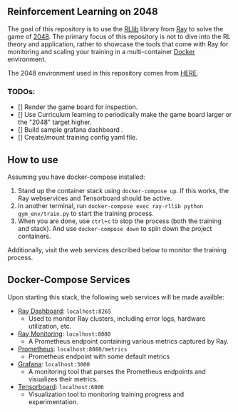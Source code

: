 ## Reinforcement Learning on 2048

The goal of this repository is to use the [RLlib](https://github.com/ray-project/ray#rllib-quick-start) library from [Ray](https://github.com/ray-project/ray) to solve the game of [2048](https://play2048.co/). The primary focus of this repository is not to dive into the RL theory and application, rather to showcase the tools that come with Ray for monitoring and scaling your training in a multi-container [Docker](https://www.docker.com/) environment.

The 2048 environment used in this repository comes from [HERE](https://github.com/activatedgeek/gym-2048).

### TODOs:
- [] Render the game board for inspection.
- [] Use Curriculum learning to periodically make the game board larger or the "2048" target higher.
- [] Build sample grafana dashboard .
- [] Create/mount training config yaml file.

## How to use

Assuming you have docker-compose installed:
1. Stand up the container stack using `docker-compose up`. If this works, the Ray webservices and Tensorboard should be active.
2. In another terminal, run `docker-compose exec ray-rllib python gym_env/train.py` to start the training process.
3. When you are done, use `ctrl+c` to stop the process (both the training and stack). And use `docker-compose down` to spin down the project containers.

Additionally, visit the web services described below to monitor the training process.

## Docker-Compose Services

Upon starting this stack, the following web services will be made availble:
- [Ray Dashboard](https://docs.ray.io/en/master/ray-dashboard.html): `localhost:8265`
    - Used to monitor Ray clusters, including error logs, hardware utilization, etc.
- [Ray Monitoring](https://docs.ray.io/en/master/ray-metrics.html): `localhost:8080`
    - A Prometheus endpoint containing various metrics captured by Ray.
- [Prometheus](https://prometheus.io/): `localhost:8080/metrics`
    - Prometheus endpoint with some default metrics
- [Grafana](https://grafana.com/): `localhost:3000`
    - A monitoring tool that parses the Prometheus endpoints and visualizes their metrics.
- [Tensorboard](https://www.tensorflow.org/tensorboard): `localhost:6006`
    - Visualization tool to monitoring training progress and experimentation.